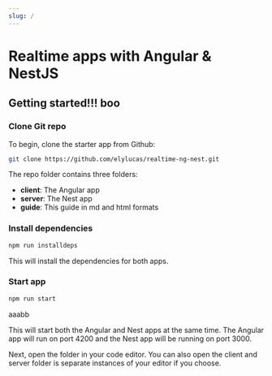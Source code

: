 ```yaml
---
slug: /
---
```


# Realtime apps with Angular & NestJS

## Getting started!!! boo

### Clone Git repo



To begin, clone the starter app from Github:

```bash
git clone https://github.com/elylucas/realtime-ng-nest.git
```

The repo folder contains three folders:

- **client**: The Angular app
- **server**: The Nest app
- **guide**: This guide in md and html formats

### Install dependencies

```bash
npm run installdeps
```

This will install the dependencies for both apps.

### Start app

```bash
npm run start
```


aaabb


This will start both the Angular and Nest apps at the same time. The Angular app
will run on port 4200 and the Nest app will be running on port 3000.

Next, open the folder in your code editor. You can also open the client and
server folder is separate instances of your editor if you choose.
